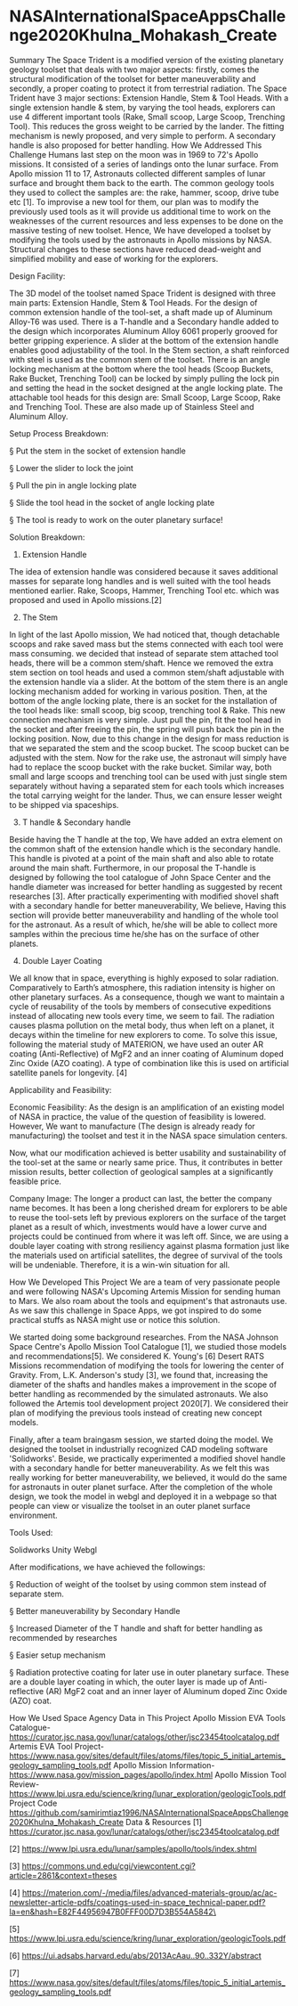 # NASAInternationalSpaceAppsChallenge2020Khulna_Mohakash_Create
Summary
The Space Trident is a modified version of the existing planetary geology toolset that deals with two major aspects: firstly, comes the structural modification of the toolset for better maneuverability and secondly, a proper coating to protect it from terrestrial radiation. The Space Trident have 3 major sections: Extension Handle, Stem &amp; Tool Heads. With a single extension handle &amp; stem, by varying the tool heads, explorers can use 4 different important tools (Rake, Small scoop, Large Scoop, Trenching Tool). This reduces the gross weight to be carried by the lander. The fitting mechanism is newly proposed, and very simple to perform. A secondary handle is also proposed for better handling.
How We Addressed This Challenge
Humans last step on the moon was in 1969 to 72's Apollo missions. It consisted of a series of landings onto the lunar surface. From Apollo mission 11 to 17, Astronauts collected different samples of lunar surface and brought them back to the earth. The common geology tools they used to collect the samples are: the rake, hammer, scoop, drive tube etc [1]. To improvise a new tool for them, our plan was to modify the previously used tools as it will provide us additional time to work on the weaknesses of the current resources and less expenses to be done on the massive testing of new toolset. Hence, We have developed a toolset by modifying the tools used by the astronauts in Apollo missions by NASA. Structural changes to these sections have reduced dead-weight and simplified mobility and ease of working for the explorers.



Design Facility:



The 3D model of the toolset named Space Trident is designed with three main parts: Extension Handle, Stem & Tool Heads. For the design of common extension handle of the tool-set, a shaft made up of Aluminum Alloy-T6 was used. There is a T-handle and a Secondary handle added to the design which incorporates Aluminum Alloy 6061 properly grooved for better gripping experience. A slider at the bottom of the extension handle enables good adjustability of the tool. In the Stem section, a shaft reinforced with steel is used as the common stem of the toolset. There is an angle locking mechanism at the bottom where the tool heads (Scoop Buckets, Rake Bucket, Trenching Tool) can be locked by simply pulling the lock pin and setting the head in the socket designed at the angle locking plate. The attachable tool heads for this design are: Small Scoop, Large Scoop, Rake and Trenching Tool. These are also made up of Stainless Steel and Aluminum Alloy.



Setup Process Breakdown:

§ Put the stem in the socket of extension handle

§ Lower the slider to lock the joint

§ Pull the pin in angle locking plate

§ Slide the tool head in the socket of angle locking plate

§ The tool is ready to work on the outer planetary surface!



Solution Breakdown:



1.    Extension Handle

The idea of extension handle was considered because it saves additional masses for separate long handles and is well suited with the tool heads mentioned earlier. Rake, Scoops, Hammer, Trenching Tool etc. which was proposed and used in Apollo missions.[2]



2.    The Stem

In light of the last Apollo mission, We had noticed that, though detachable scoops and rake saved mass but the stems connected with each tool were mass consuming. we decided that instead of separate stem attached tool heads, there will be a common stem/shaft. Hence we removed the extra stem section on tool heads and used a common stem/shaft adjustable with the extension handle via a slider. At the bottom of the stem there is an angle locking mechanism added for working in various position. Then, at the bottom of the angle locking plate, there is an socket for the installation of the tool heads like: small scoop, big scoop, trenching tool & Rake. This new connection mechanism is very simple. Just pull the pin, fit the tool head in the socket and after freeing the pin, the spring will push back the pin in the locking position. Now, due to this change in the design for mass reduction is that we separated the stem and the scoop bucket. The scoop bucket can be adjusted with the stem. Now for the rake use, the astronaut will simply have had to replace the scoop bucket with the rake bucket. Similar way, both small and large scoops and trenching tool can be used with just single stem separately without having a separated stem for each tools which increases the total carrying weight for the lander. Thus, we can ensure lesser weight to be shipped via spaceships.



3.    T handle & Secondary handle

Beside having the T handle at the top, We have added an extra element on the common shaft of the extension handle which is the secondary handle. This handle is pivoted at a point of the main shaft and also able to rotate around the main shaft. Furthermore, in our proposal the T-handle is designed by following the tool catalogue of John Space Center and the handle diameter was increased for better handling as suggested by recent researches [3]. After practically experimenting with modified shovel shaft with a secondary handle for better maneuverability, We believe, Having this section will provide better maneuverability and handling of the whole tool for the astronaut. As a result of which, he/she will be able to collect more samples within the precious time he/she has on the surface of other planets.



4.    Double Layer Coating

We all know that in space, everything is highly exposed to solar radiation. Comparatively to Earth’s atmosphere, this radiation intensity is higher on other planetary surfaces. As a consequence, though we want to maintain a cycle of reusability of the tools by members of consecutive expeditions instead of allocating new tools every time, we seem to fail. The radiation causes plasma pollution on the metal body, thus when left on a planet, it decays within the timeline for new explorers to come. To solve this issue, following the material study of MATERION, we have used an outer AR coating (Anti-Reflective) of MgF2 and an inner coating of Aluminum doped Zinc Oxide (AZO coating). A type of combination like this is used on artificial satellite panels for longevity. [4]






Applicability and Feasibility:



Economic Feasibility: As the design is an amplification of an existing model of NASA in practice, the value of the question of feasibility is lowered. However, We want to manufacture (The design is already ready for manufacturing) the toolset and test it in the NASA space simulation centers.

Now, what our modification achieved is better usability and sustainability of the tool-set at the same or nearly same price. Thus, it contributes in better mission results, better collection of geological samples at a significantly feasible price.



Company Image: The longer a product can last, the better the company name becomes. It has been a long cherished dream for explorers to be able to reuse the tool-sets left by previous explorers on the surface of the target planet as a result of which, investments would have a lower curve and projects could be continued from where it was left off. Since, we are using a double layer coating with strong resiliency against plasma formation just like the materials used on artificial satellites, the degree of survival of the tools will be undeniable. Therefore, it is a win-win situation for all.

How We Developed This Project
We are a team of very passionate people and were following NASA's Upcoming Artemis Mission for sending human to Mars. We also roam about the tools and equipment's that astronauts use. As we saw this challenge in Space Apps, we got inspired to do some practical stuffs as NASA might use or notice this solution.



We started doing some background researches. From the NASA Johnson Space Centre's Apollo Mission Tool Catalogue [1], we studied those models and recommendations[5]. We considered K. Young's [6] Desert RATS Missions recommendation of modifying the tools for lowering the center of Gravity. From, L.K. Anderson's study [3], we found that, increasing the diameter of the shafts and handles makes a improvement in the scope of better handling as recommended by the simulated astronauts. We also followed the Artemis tool development project 2020[7]. We considered their plan of modifying the previous tools instead of creating new concept models.

Finally, after a team braingasm session, we started doing the model. We designed the toolset in industrially recognized CAD modeling software 'Solidworks'. Beside, we practically experimented a modified shovel handle with a secondary handle for better maneuverability. As we felt this was really working for better maneuverability, we believed, it would do the same for astronauts in outer planet surface. After the completion of the whole design, we took the model in webgl and deployed it in a webpage so that people can view or visualize the toolset in an outer planet surface environment.



Tools Used:









Solidworks
Unity Webgl




After modifications, we have achieved the followings:

§ Reduction of weight of the toolset by using common stem instead of separate stem.

§ Better maneuverability by Secondary Handle

§ Increased Diameter of the T handle and shaft for better handling as recommended by researches

§ Easier setup mechanism

§ Radiation protective coating for later use in outer planetary surface. These are a double layer coating in which, the outer layer is made up of Anti-reflective (AR) MgF2 coat and an inner layer of Aluminum doped Zinc Oxide (AZO) coat.

How We Used Space Agency Data in This Project
Apollo Mission EVA Tools Catalogue-https://curator.jsc.nasa.gov/lunar/catalogs/other/jsc23454toolcatalog.pdf
Artemis EVA Tool Project-https://www.nasa.gov/sites/default/files/atoms/files/topic_5_initial_artemis_geology_sampling_tools.pdf
Apollo Mission Information- https://www.nasa.gov/mission_pages/apollo/index.html
Apollo Mission Tool Review- https://www.lpi.usra.edu/science/kring/lunar_exploration/geologicTools.pdf
Project Code
https://github.com/samirimtiaz1996/NASAInternationalSpaceAppsChallenge2020Khulna_Mohakash_Create
Data & Resources
[1] https://curator.jsc.nasa.gov/lunar/catalogs/other/jsc23454toolcatalog.pdf

[2] https://www.lpi.usra.edu/lunar/samples/apollo/tools/index.shtml

[3] https://commons.und.edu/cgi/viewcontent.cgi?article=2861&context=theses

[4] https://materion.com/-/media/files/advanced-materials-group/ac/ac-newsletter-article-pdfs/coatings-used-in-space_technical-paper.pdf?la=en&hash=E82F44956947B0FFF00D7D3B554A5842\

[5] https://www.lpi.usra.edu/science/kring/lunar_exploration/geologicTools.pdf

[6] https://ui.adsabs.harvard.edu/abs/2013AcAau..90..332Y/abstract

[7] https://www.nasa.gov/sites/default/files/atoms/files/topic_5_initial_artemis_geology_sampling_tools.pdf
